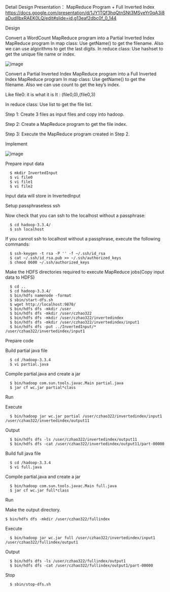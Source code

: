 Detail Design Presentation：
MapReduce Program + Full Inverted Index
https://docs.google.com/presentation/d/1JY1TQf3hqQtnSNt3MSyeYr0qA3i8aDudIIbxRAEK0LQ/edit#slide=id.g13eaf2dbc0f_0_144

Design

Convert a WordCount MapReduce program into a Partial Inverted Index MapReduce program
In map class:
Use getName() to get the filename.
Also we can use algorithms to get the last digits.
In reduce class:
Use hashset to get the unique file name or index.



![image](https://user-images.githubusercontent.com/93315926/194803849-7c4c723f-81a1-48ef-b068-12dd25496823.png)

Convert a Partial Inverted Index MapReduce program into a Full Inverted Index MapReduce program
In map class:
Use getName() to get the filename.
Also we can use count to get the key’s index.

Like file0: it is what it is
It : (file0,0),(file0,3)

In reduce class:
Use list to get the file list.


Step 1: Create 3 files as input files and copy into hadoop.

Step 2: Create a MapReduce program to get the file index.

Step 3: Execute the MapReduce program created in Step 2.

Implement

![image](https://user-images.githubusercontent.com/93315926/194799644-6b303972-e90e-4fc4-821b-0b26e2df9a6d.png)

Prepare input data
```
  $ mkdir InvertedInput
  $ vi file0
  $ vi file1
  $ vi file2
```
Input data will store in InvertedInput

Setup passphraseless ssh

Now check that you can ssh to the localhost without a passphrase:
```
  $ cd hadoop-3.3.4/
  $ ssh localhost
```
If you cannot ssh to localhost without a passphrase, execute the following commands:
```
  $ ssh-keygen -t rsa -P '' -f ~/.ssh/id_rsa
  $ cat ~/.ssh/id_rsa.pub >> ~/.ssh/authorized_keys
  $ chmod 0600 ~/.ssh/authorized_keys
```
Make the HDFS directories required to execute MapReduce jobs(Copy input data to HDFS)
```
  $ cd ..
  $ cd hadoop-3.3.4/
  $ bin/hdfs namenode -format
  $ sbin/start-dfs.sh
  $ wget http://localhost:9870/
  $ bin/hdfs dfs -mkdir /user
  $ bin/hdfs dfs -mkdir /user/czhao322
  $ bin/hdfs dfs -mkdir /user/czhao322/invertedindex
  $ bin/hdfs dfs -mkdir /user/czhao322/invertedindex/input1
  $ bin/hdfs dfs -put ../InvertedInput/* /user/czhao322/invertedindex/input1
```  
  
Prepare code

Build partial java file
```
  $ cd /hadoop-3.3.4
  $ vi partial.java 
```
Compile partial.java and create a jar
```
  $ bin/hadoop com.sun.tools.javac.Main partial.java
  $ jar cf wc.jar partial*class  
```
Run

Execute
```
  $ bin/hadoop jar wc.jar partial /user/czhao322/invertedindex/input1 /user/czhao322/invertedindex/output11
```
Output
```
  $ bin/hdfs dfs -ls /user/czhao322/invertedindex/output11
  $ bin/hdfs dfs -cat /user/czhao322/invertedindex/output11/part-00000
```

Build full java file
```
  $ cd /hadoop-3.3.4
  $ vi full.java 
```
Compile partial.java and create a jar
```
  $ bin/hadoop com.sun.tools.javac.Main full.java
  $ jar cf wc.jar full*class  
```
Run

Make the output directory.
```
$ bin/hdfs dfs -mkdir /user/czhao322/fullindex
```
Execute
```
  $ bin/hadoop jar wc.jar full /user/czhao322/invertedindex/input1 /user/czhao322/fullindex/output1
```
Output
```
  $ bin/hdfs dfs -ls /user/czhao322/fullindex/output1
  $ bin/hdfs dfs -cat /user/czhao322/fullindex/output1/part-00000
```
Stop
```
  $ sbin/stop-dfs.sh
```




